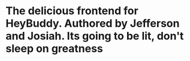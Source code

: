 # The delicious frontend for HeyBuddy. Authored by Jefferson and Josiah. Its going to be lit, don't sleep on greatness